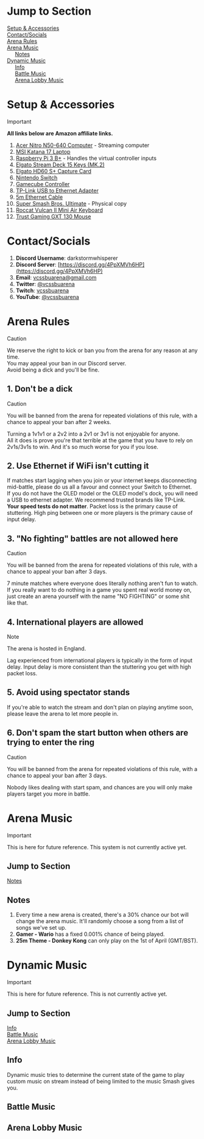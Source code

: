 # Jump to Section
[Setup & Accessories](#setup--accessories)<br>
[Contact/Socials](#contactsocials)<br>
[Arena Rules](#arena-rules)<br>
[Arena Music](#arena-music)<br>
&ensp;&ensp;&ensp;[Notes](#notes)<br>
[Dynamic Music](#dynamic-music)<br>
&ensp;&ensp;&ensp;[Info](#info)<br>
&ensp;&ensp;&ensp;[Battle Music](#battle-music)<br>
&ensp;&ensp;&ensp;[Arena Lobby Music](#arena-lobby-music)

# Setup & Accessories
> [!IMPORTANT]
> **All links below are Amazon affiliate links.**
1. [Acer Nitro N50-640 Computer](https://amzn.to/3QKQG36) - Streaming computer
2. [MSI Katana 17 Laptop](https://amzn.to/44HVQme)
3. [Raspberry Pi 3 B+](https://amzn.to/44La2Lt) - Handles the virtual controller inputs
4. [Elgato Stream Deck 15 Keys (MK.2)](https://amzn.to/3QIM3a4)
5. [Elgato HD60 S+ Capture Card](https://amzn.to/4b0Fyqg)
6. [Nintendo Switch](https://amzn.to/3WIjywH)
7. [Gamecube Controller](https://amzn.to/4enPn4x)
8. [TP-Link USB to Ethernet Adapter](https://amzn.to/3ypjGXT)
9. [5m Ethernet Cable](https://amzn.to/3Ka1Hri)
10. [Super Smash Bros. Ultimate](https://amzn.to/4dBiVeJ) - Physical copy
11. [Roccat Vulcan II Mini Air Keyboard](https://amzn.to/4bI1jvB)
12. [Trust Gaming GXT 130 Mouse](https://amzn.to/4bC1fO4)

# Contact/Socials
1. **Discord Username**: darkstormwhisperer
2. **Discord Server**: [https://discord.gg/4PpXMVh6HP](https://discord.gg/4PpXMVh6HP)
3. **Email**: [vcssbuarena@gmail.com](mailto:vcssbuarena@gmail.com)
4. **Twitter**: [@vcssbuarena](https://x.com/vcssbuarena)
5. **Twitch**: [vcssbuarena](https://www.twitch.tv/vcssbuarena)
6. **YouTube**: [@vcssbuarena](https://www.youtube.com/@vcssbuarena)

# Arena Rules
> [!CAUTION]
> We reserve the right to kick or ban you from the arena for any reason at any time.<br>
> You may appeal your ban in our Discord server.<br>
> Avoid being a dick and you'll be fine.

## 1. Don't be a dick
> [!CAUTION]
> You will be banned from the arena for repeated violations of this rule, with a chance to appeal your ban after 2 weeks.

Turning a 1v1v1 or a 2v2 into a 2v1 or 3v1 is not enjoyable for anyone.<br>
All it does is prove you're that terrible at the game that you have to rely on 2v1s/3v1s to win. And it's so much worse for you if you lose.

## 2. Use Ethernet if WiFi isn't cutting it
If matches start lagging when you join or your internet keeps disconnecting mid-battle, please do us all a favour and connect your Switch to Ethernet.<br>
If you do not have the OLED model or the OLED model's dock, you will need a USB to ethernet adapter. We recommend trusted brands like TP-Link.<br>
**Your speed tests do not matter**. Packet loss is the primary cause of stuttering. High ping between one or more players is the primary cause of input delay.

## 3. "No fighting" battles are not allowed here
> [!CAUTION]
> You will be banned from the arena for repeated violations of this rule, with a chance to appeal your ban after 3 days.

7 minute matches where everyone does literally nothing aren't fun to watch.<br>
If you really want to do nothing in a game you spent real world money on, just create an arena yourself with the name "NO FIGHTING" or some shit like that.

## 4. International players are allowed
> [!NOTE]
> The arena is hosted in England.

Lag experienced from international players is typically in the form of input delay. Input delay is more consistent than the stuttering you get with high packet loss.

## 5. Avoid using spectator stands
If you're able to watch the stream and don't plan on playing anytime soon, please leave the arena to let more people in.

## 6. Don't spam the start button when others are trying to enter the ring
> [!CAUTION]
> You will be banned from the arena for repeated violations of this rule, with a chance to appeal your ban after 3 days.

Nobody likes dealing with start spam, and chances are you will only make players target you more in battle.

# Arena Music
> [!IMPORTANT]
> This is here for future reference. This system is not currently active yet.

## Jump to Section
[Notes](#notes)

## Notes
1. Every time a new arena is created, there's a 30% chance our bot will change the arena music. It'll randomly choose a song from a list of songs we've set up.
2. **Gamer - Wario** has a fixed 0.001% chance of being played.
3. **25m Theme - Donkey Kong** can only play on the 1st of April (GMT/BST).

# Dynamic Music
> [!IMPORTANT]
> This is here for future reference. This is not currently active yet.

## Jump to Section
[Info](#info)<br>
[Battle Music](#battle-music)<br>
[Arena Lobby Music](#arena-lobby-music)

## Info
Dynamic music tries to determine the current state of the game to play custom music on stream instead of being limited to the music Smash gives you.

## Battle Music

## Arena Lobby Music
